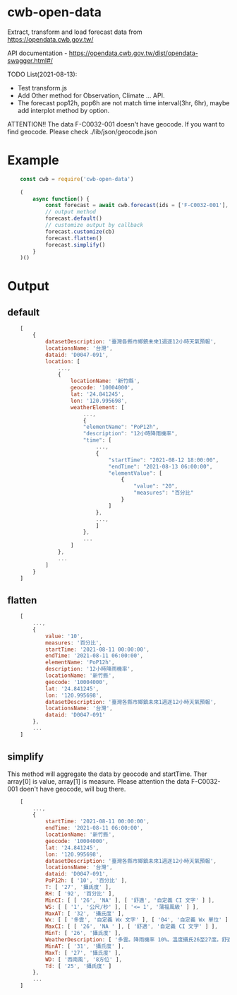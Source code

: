 # cwb-open-data

Extract, transform and load forecast data from https://opendata.cwb.gov.tw/

API documentation - https://opendata.cwb.gov.tw/dist/opendata-swagger.html#/

TODO List(2021-08-13):

* Test transform.js
* Add Other method for Observation, Climate ... API.
* The forecast pop12h, pop6h are not match time interval(3hr, 6hr), maybe add interplot method by option.

ATTENTION!! The data F-C0032-001 doesn't have geocode. If you want to find geocode. Please check ./lib/json/geocode.json

# Example

```javascript
    const cwb = require('cwb-open-data')
    
    (
        async function() {
            const forecast = await cwb.forecast(ids = ['F-C0032-001'], auth = '')
            // output method
            forecast.default()
            // customize output by callback
            forecast.customize(cb)
            forecast.flatten()
            forecast.simplify()
        }
    )()
```

# Output

## default

```javascript
    [
        {
            datasetDescription: '臺灣各縣市鄉鎮未來1週逐12小時天氣預報',
            locationsName: '台灣',
            dataid: 'D0047-091',
            location: [
                ...,
                {
                    locationName: '新竹縣',
                    geocode: '10004000',
                    lat: '24.841245',
                    lon: '120.995698',
                    weatherElement: [
                        ...,
                        {
                        "elementName": "PoP12h",
                        "description": "12小時降雨機率",
                        "time": [
                            ...,
                            {
                                "startTime": "2021-08-12 18:00:00",
                                "endTime": "2021-08-13 06:00:00",
                                "elementValue": [
                                    {
                                        "value": "20",
                                        "measures": "百分比"
                                    }
                                ]
                            },
                            ...,
                            ]
                        },
                        ...
                    ]
                },
                ...
            ]
        }
    ]
```

## flatten

```javascript
    [
        ...,
        {
            value: '10',
            measures: '百分比',
            startTime: '2021-08-11 00:00:00',
            endTime: '2021-08-11 06:00:00',
            elementName: 'PoP12h',
            description: '12小時降雨機率',
            locationName: '新竹縣',
            geocode: '10004000',
            lat: '24.841245',
            lon: '120.995698',
            datasetDescription: '臺灣各縣市鄉鎮未來1週逐12小時天氣預報',
            locationsName: '台灣',
            dataid: 'D0047-091'
        },
        ...
    ]
```

## simplify

This method will aggregate the data by geocode and startTime. Ther array[0] is value, array[1] is measure. Please attention the data F-C0032-001 doen't have geocode, will bug there.

```javascript
    [
        ...,
        {
            startTime: '2021-08-11 00:00:00',
            endTime: '2021-08-11 06:00:00',
            locationName: '新竹縣',
            geocode: '10004000',
            lat: '24.841245',
            lon: '120.995698',
            datasetDescription: '臺灣各縣市鄉鎮未來1週逐12小時天氣預報',
            locationsName: '台灣',
            dataid: 'D0047-091',
            PoP12h: [ '10', '百分比' ],
            T: [ '27', '攝氏度' ],
            RH: [ '92', '百分比' ],
            MinCI: [ [ '26', 'NA' ], [ '舒適', '自定義 CI 文字' ] ],
            WS: [ [ '1', '公尺/秒' ], [ '<= 1', '蒲福風級' ] ],
            MaxAT: [ '32', '攝氏度' ],
            Wx: [ [ '多雲', '自定義 Wx 文字' ], [ '04', '自定義 Wx 單位' ] ],
            MaxCI: [ [ '26', 'NA ' ], [ '舒適', '自定義 CI 文字' ] ],
            MinT: [ '26', '攝氏度' ],
            WeatherDescription: [ '多雲。降雨機率 10%。溫度攝氏26至27度。舒適。西南風 風速<= 1級(每秒1公尺)。相對濕度92%。', 'NA' ],
            MinAT: [ '31', '攝氏度' ],
            MaxT: [ '27', '攝氏度' ],
            WD: [ '西南風', '8方位' ],
            Td: [ '25', '攝氏度' ]
        },
        ...
    ]
```